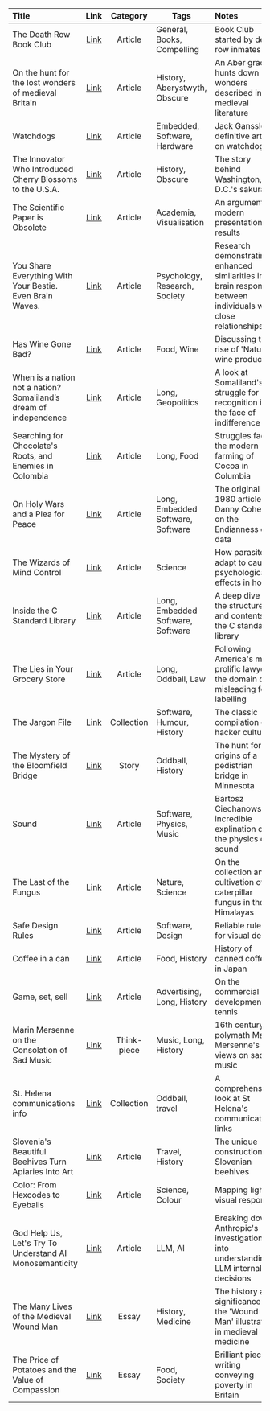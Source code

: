 | Title | Link | Category | Tags | Notes |
|:----- |:----:|:--------:| ---- |:----- | 
|The Death Row Book Club | [Link](https://longreads.com/2018/03/27/the-death-row-book-club/) | Article | General, Books, Compelling | Book Club started by death row inmates |
| On the hunt for the lost wonders of medieval Britain | [Link](https://www.atlasobscura.com/articles/lost-wonders-of-medieval-britain) | Article | History, Aberystwyth, Obscure | An Aber grad hunts down wonders described in medieval literature | 
|Watchdogs | [Link](http://www.ganssle.com/watchdogs.htm) | Article | Embedded, Software, Hardware | Jack Ganssle's definitive article on watchdogs |
|The Innovator Who Introduced Cherry Blossoms to the U.S.A. | [Link](https://www.nationalgeographic.com/archaeology-and-history/magazine/2018/03-04/cherry-blossoms-come-to-d-c-/) | Article | History, Obscure | The story behind Washington, D.C.'s sakura |
|The Scientific Paper is Obsolete | [Link](https://www.theatlantic.com/science/archive/2018/04/the-scientific-paper-is-obsolete/556676/?single_page=true) | Article | Academia, Visualisation | An argument for modern presentation of results |
|You Share Everything With Your Bestie. Even Brain Waves. | [Link](https://www.nytimes.com/2018/04/16/science/friendship-brain-health.html) | Article | Psychology, Research, Society | Research demonstrating enhanced similarities in brain response between individuals with close relationships |
|Has Wine Gone Bad? | [Link](https://www.theguardian.com/news/2018/may/15/has-wine-gone-bad-organic-biodynamic-natural-wine) | Article | Food, Wine | Discussing the rise of 'Natural' wine producers. |
|When is a nation not a nation? Somaliland’s dream of independence  | [Link](https://www.theguardian.com/news/2018/jul/20/when-is-a-nation-not-a-nation-somalilands-dream-of-independence) |  Article | Long, Geopolitics | A look at Somaliland's struggle for recognition in the face of indifference |
|Searching for Chocolate's Roots, and Enemies in Colombia| [Link](https://www.scientificamerican.com/article/searching-for-chocolates-roots-and-enemies-in-colombias-wilderness/) | Article | Long, Food | Struggles facing the modern farming of Cocoa in Columbia |
|On Holy Wars and a Plea for Peace| [Link](http://www.ietf.org/rfc/ien/ien137.txt) | Article | Long, Embedded Software, Software | The original 1980 article by Danny Cohen on the Endianness of data |
|The Wizards of Mind Control| [Link](https://nautil.us/the-wizards-of-mind-control-238543/) | Article | Science | How parasites adapt to cause psychological effects in hosts |
|Inside the C Standard Library| [Link](https://begriffs.com/posts/2019-01-19-inside-c-standard-lib.html) | Article | Long, Embedded Software, Software | A deep dive on the structure and contents of the C standard library |
|The Lies in Your Grocery Store| [Link](https://www.newyorker.com/magazine/2023/09/11/the-lies-in-your-grocery-store) | Article | Long, Oddball, Law | Following America's most prolific lawyer in the domain of misleading food labelling |
|The Jargon File| [Link](http://catb.org/jargon/html/) | Collection | Software, Humour, History | The classic compilation of hacker culture |
|The Mystery of the Bloomfield Bridge| [Link](https://tylervigen.com/the-mystery-of-the-bloomfield-bridge) | Story | Oddball, History | The hunt for the origins of a pedistrian bridge in Minnesota |
|Sound| [Link](https://ciechanow.ski/sound/) | Article | Software, Physics, Music | Bartosz Ciechanowski's incredible explination of the physics of sound |
|The Last of the Fungus| [Link](https://nautil.us/the-last-of-the-fungus-370460/) | Article | Nature, Science | On the collection and cultivation of caterpillar fungus in the Himalayas |
|Safe Design Rules| [Link](https://anthonyhobday.com/sideprojects/saferules/) | Article | Software, Design | Reliable rules for visual design |
|Coffee in a can | [Link](https://one-from-nippon.ghost.io/coffee-in-a-can/) | Article | Food, History | History of canned coffee in Japan |
|Game, set, sell | [Link](https://racquetmag.com/2023/09/06/game-set-sell/) | Article | Advertising, Long, History | On the commercial development of tennis |
| Marin Mersenne on the Consolation of Sad Music | [Link](https://jhiblog.org/2023/09/06/marin-mersenne-on-the-consolation-of-sad-music/) | Think-piece | Music, Long, History | 16th century polymath Marin Mersenne's views on sad music |
| St. Helena communications info | [Link](sainthelenaisland.info/communications.htm) | Collection | Oddball, travel | A comprehensive look at St Helena's communications links |
| Slovenia's Beautiful Beehives Turn Apiaries Into Art | [Link](https://www.atlasobscura.com/articles/what-are-slovenian-beehouses) | Article | Travel, History | The unique construction of Slovenian beehives |
| Color: From Hexcodes to Eyeballs | [Link](https://jamie-wong.com/post/color/) | Article | Science, Colour | Mapping light to visual response |
| God Help Us, Let's Try To Understand AI Monosemanticity | [Link](https://www.astralcodexten.com/p/god-help-us-lets-try-to-understand) | Article | LLM, AI | Breaking down Anthropic's investigation into understanding LLM internal decisions |
| The Many Lives of the Medieval Wound Man | [Link](https://publicdomainreview.org/essay/the-many-lives-of-the-medieval-wound-man/) | Essay | History, Medicine | The history and significance of the 'Wound Man' illustration in medieval medicine |
| The Price of Potatoes and the Value of Compassion | [Link](https://cookingonabootstrap.com/2020/07/30/the-price-of-potatoes-and-the-value-of-compassion/) | Essay | Food, Society | Brilliant piece of writing conveying poverty in Britain |